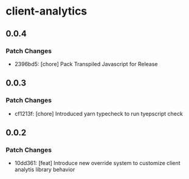 # client-analytics

## 0.0.4

### Patch Changes

- 2396bd5: [chore] Pack Transpiled Javascript for Release

## 0.0.3

### Patch Changes

- cf1213f: [chore] Introduced yarn typecheck to run tyepscript check

## 0.0.2

### Patch Changes

- 10dd361: [feat] Introduce new override system to customize client analytis library behavior
